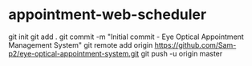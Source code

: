 # appointment-web-scheduler
git init
git add .
git commit -m "Initial commit - Eye Optical Appointment Management System"
git remote add origin https://github.com/Sam-p2/eye-optical-appointment-system.git
git push -u origin master
